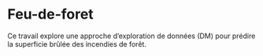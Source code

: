 # Feu-de-foret
Ce travail explore une approche d’exploration de données (DM) pour prédire la superficie brûlée des incendies de forêt.
